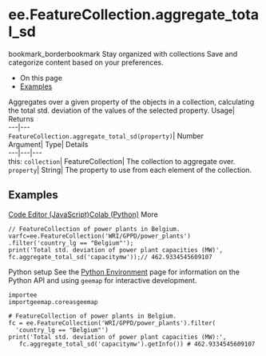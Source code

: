  
#  ee.FeatureCollection.aggregate_total_sd
bookmark_borderbookmark Stay organized with collections  Save and categorize content based on your preferences.
  * On this page
  * [Examples](https://developers.google.com/earth-engine/apidocs/ee-featurecollection-aggregate_total_sd#examples)


Aggregates over a given property of the objects in a collection, calculating the total std. deviation of the values of the selected property. 
Usage| Returns  
---|---  
`FeatureCollection.aggregate_total_sd(property)`| Number  
Argument| Type| Details  
---|---|---  
this: `collection`| FeatureCollection| The collection to aggregate over.  
`property`| String| The property to use from each element of the collection.  
## Examples
[Code Editor (JavaScript)](https://developers.google.com/earth-engine/apidocs/ee-featurecollection-aggregate_total_sd#code-editor-javascript-sample)[Colab (Python)](https://developers.google.com/earth-engine/apidocs/ee-featurecollection-aggregate_total_sd#colab-python-sample) More
```
// FeatureCollection of power plants in Belgium.
varfc=ee.FeatureCollection('WRI/GPPD/power_plants')
.filter('country_lg == "Belgium"');
print('Total std. deviation of power plant capacities (MW)',
fc.aggregate_total_sd('capacitymw'));// 462.9334545609107
```
Python setup
See the [ Python Environment](https://developers.google.com/earth-engine/guides/python_install) page for information on the Python API and using `geemap` for interactive development.
```
importee
importgeemap.coreasgeemap
```
```
# FeatureCollection of power plants in Belgium.
fc = ee.FeatureCollection('WRI/GPPD/power_plants').filter(
  'country_lg == "Belgium"')
print('Total std. deviation of power plant capacities (MW):',
   fc.aggregate_total_sd('capacitymw').getInfo()) # 462.9334545609107
```

